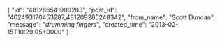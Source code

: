  {
   "id": "481266541909283",
   "post_id": "462493170453287_481209285248342",
   "from_name": "Scott Duncan",
   "message": "*drumming fingers*",
   "created_time": "2013-02-15T10:29:05+0000"
 }
